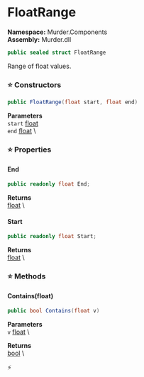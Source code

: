 # FloatRange

**Namespace:** Murder.Components \
**Assembly:** Murder.dll

```csharp
public sealed struct FloatRange
```

Range of float values.

### ⭐ Constructors
```csharp
public FloatRange(float start, float end)
```

**Parameters** \
`start` [float](https://learn.microsoft.com/en-us/dotnet/api/System.Single?view=net-7.0) \
`end` [float](https://learn.microsoft.com/en-us/dotnet/api/System.Single?view=net-7.0) \

### ⭐ Properties
#### End
```csharp
public readonly float End;
```

**Returns** \
[float](https://learn.microsoft.com/en-us/dotnet/api/System.Single?view=net-7.0) \
#### Start
```csharp
public readonly float Start;
```

**Returns** \
[float](https://learn.microsoft.com/en-us/dotnet/api/System.Single?view=net-7.0) \
### ⭐ Methods
#### Contains(float)
```csharp
public bool Contains(float v)
```

**Parameters** \
`v` [float](https://learn.microsoft.com/en-us/dotnet/api/System.Single?view=net-7.0) \

**Returns** \
[bool](https://learn.microsoft.com/en-us/dotnet/api/System.Boolean?view=net-7.0) \



⚡
